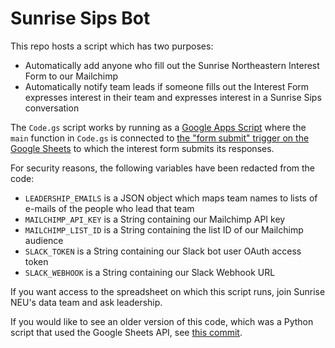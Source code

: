 # Sunrise Sips Bot

This repo hosts a script which has two purposes:
 * Automatically add anyone who fill out the Sunrise Northeastern Interest Form to our Mailchimp
 * Automatically notify team leads if someone fills out the Interest Form expresses interest in their team and expresses interest in a Sunrise Sips conversation

The `Code.gs` script works by running as a [Google Apps Script](https://developers.google.com/apps-script) where the `main` function in `Code.gs` is connected to [the "form submit" trigger on the Google Sheets](https://developers.google.com/apps-script/guides/triggers/installable#g_suite_application_triggers) to which the interest form submits its responses.

For security reasons, the following variables have been redacted from the code:
 * `LEADERSHIP_EMAILS` is a JSON object which maps team names to lists of e-mails of the people who lead that team
 * `MAILCHIMP_API_KEY` is a String containing our Mailchimp API key
 * `MAILCHIMP_LIST_ID` is a String containing the list ID of our Mailchimp audience
 * `SLACK_TOKEN` is a String containing our Slack bot user OAuth access token
 * `SLACK_WEBHOOK` is a String containing our Slack Webhook URL

If you want access to the spreadsheet on which this script runs, join Sunrise NEU's data team and ask leadership.

If you would like to see an older version of this code, which was a Python script that used the Google Sheets API, see [this commit](https://github.com/SunriseNortheastern/SunriseSips/tree/e9c4844095d487e45c636056a08056c35e44e05b).